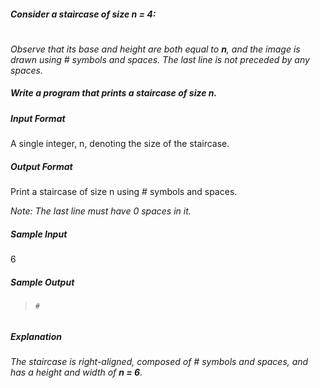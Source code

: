 ##### Consider a staircase of size n = 4:

>   #
>  ##
> ###
>####


*Observe that its base and height are both equal to **n**, and the image is drawn using # symbols and spaces. The last line is not preceded by any spaces.*

##### Write a program that prints a staircase of size n.

##### Input Format

A single integer, n, denoting the size of the staircase.

##### Output Format

Print a staircase of size n using # symbols and spaces.

*Note: The last line must have 0 spaces in it.*

##### Sample Input

6

##### Sample Output

>     #
>    ##
>   ###
>  ####
> #####
>######

##### Explanation

*The staircase is right-aligned, composed of # symbols and spaces, and has a height and width of **n = 6**.*
